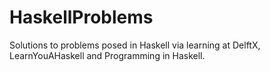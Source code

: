 # HaskellProblems
Solutions to problems posed in Haskell via learning at DelftX, LearnYouAHaskell and Programming in Haskell.
